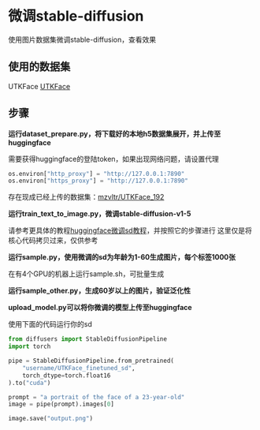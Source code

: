 # 微调stable-diffusion

使用图片数据集微调stable-diffusion，查看效果

## 使用的数据集

UTKFace
[UTKFace](https://susanqq.github.io/UTKFace/)

## 步骤

**运行dataset_prepare.py，将下载好的本地h5数据集展开，并上传至huggingface**

需要获得huggingface的登陆token，如果出现网络问题，请设置代理
```python
os.environ["http_proxy"] = "http://127.0.0.1:7890"
os.environ["https_proxy"] = "http://127.0.0.1:7890"
```

存在现成已经上传的数据集：[mzvltr/UTKFace_192](https://huggingface.co/datasets/mzvltr/UTKFace_192)

**运行train_text_to_image.py，微调stable-diffusion-v1-5**

请参考更具体的教程[huggingface微调sd教程](https://huggingface.co/docs/diffusers/training/text2image)，并按照它的步骤进行
这里仅是将核心代码拷贝过来，仅供参考

**运行sample.py，使用微调的sd为年龄为1-60生成图片，每个标签1000张**

在有4个GPU的机器上运行sample.sh，可批量生成

**运行sample_other.py，生成60岁以上的图片，验证泛化性**

**upload_model.py可以将你微调的模型上传至huggingface**

使用下面的代码运行你的sd
```python
from diffusers import StableDiffusionPipeline
import torch

pipe = StableDiffusionPipeline.from_pretrained(
    "username/UTKFace_finetuned_sd",
    torch_dtype=torch.float16
).to("cuda")

prompt = "a portrait of the face of a 23-year-old"
image = pipe(prompt).images[0]

image.save("output.png")
```